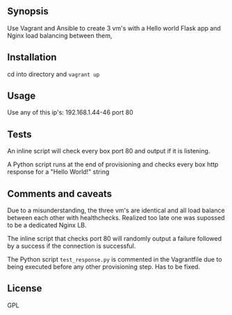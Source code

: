 ## Synopsis

Use Vagrant and Ansible to create 3 vm's with a Hello world Flask app and Nginx load balancing between them,

## Installation

cd into directory and `vagrant up`

## Usage
Use any of this ip's: 192.168.1.44-46 port 80

## Tests

An inline script will check every box port 80 and output if it is listening.

A Python script runs at the end of provisioning and checks every box http response for a "Hello World!" string

## Comments and caveats

Due to a misunderstanding, the three vm's are identical and all load balance between each other with healthchecks. Realized too late one was supossed to be a dedicated Nginx LB.

The inline script that checks port 80 will randomly output a failure followed by a success if the connection is successful.

The Python script `test_response.py` is commented in the Vagrantfile due to being executed before any other provisioning step. Has to be fixed.

## License

GPL
